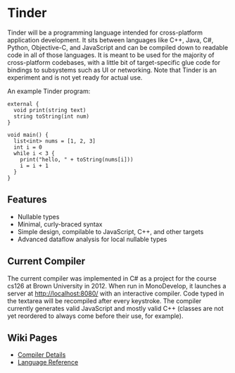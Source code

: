 # Tinder

Tinder will be a programming language intended for cross-platform application development. It sits between languages like C++, Java, C#, Python, Objective-C, and JavaScript and can be compiled down to readable code in all of those languages. It is meant to be used for the majority of cross-platform codebases, with a little bit of target-specific glue code for bindings to subsystems such as UI or networking. Note that Tinder is an experiment and is not yet ready for actual use.

An example Tinder program:

    external {
      void print(string text)
      string toString(int num)
    }

    void main() {
      list<int> nums = [1, 2, 3]
      int i = 0
      while i < 3 {
        print("hello, " + toString(nums[i]))
        i = i + 1
      }
    }

## Features

* Nullable types
* Minimal, curly-braced syntax
* Simple design, compilable to JavaScript, C++, and other targets
* Advanced dataflow analysis for local nullable types

## Current Compiler

The current compiler was implemented in C# as a project for the course cs126 at Brown University in 2012. When run in MonoDevelop, it launches a server at [http://localhost:8080/](http://localhost:8080/) with an interactive compiler. Code typed in the textarea will be recompiled after every keystroke. The compiler currently generates valid JavaScript and mostly valid C++ (classes are not yet reordered to always come before their use, for example).

## Wiki Pages

* [Compiler Details](http://github.com/evanw/tinder/wiki/Compiler-Details)
* [Language Reference](http://github.com/evanw/tinder/wiki/Language-Reference)
